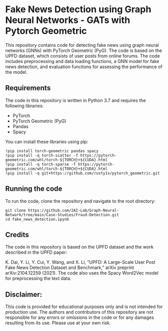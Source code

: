 # Fake News Detection using Graph Neural Networks - GATs with Pytorch Geometric

This repository contains code for detecting fake news using graph neural networks (GNNs) with PyTorch Geometric (PyG). The code is based on the UPFD dataset, which consists of user posts from online forums. The code includes preprocessing and data loading functions, a GNN model for fake news detection, and evaluation functions for assessing the performance of the model.

## Requirements
The code in this repository is written in Python 3.7 and requires the following libraries:

* PyTorch
* PyTorch Geometric (PyG)
* Pandas
* Spacy

You can install these libraries using pip:

```
!pip install torch-geometric pandas spacy
!pip install -q torch-scatter -f https://pytorch-geometric.com/whl/torch-${TORCH}+${CUDA}.html
!pip install -q torch-sparse -f https://pytorch-geometric.com/whl/torch-${TORCH}+${CUDA}.html
!pip install -q git+https://github.com/rusty1s/pytorch_geometric.git
```

## Running the code
To run the code, clone the repository and navigate to the root directory:

```
git clone https://github.com/2AI-Lab/Graph-Neural-Network/tree/main/Case-Studies/Fraud-Detection.git
cd fake_news_detection.ipynb
```

## Credits
The code in this repository is based on the UPFD dataset and the work described in the UPFD paper:

K. Dai, Y. Li, Y. Cui, Y. Wang, and X. Li, "UPFD: A Large-Scale User Post Fake News Detection Dataset and Benchmark," arXiv preprint arXiv:2104.12259 (2021).
The code also uses the Spacy Word2Vec model for preprocessing the text data.

## Disclaimer:
This code is provided for educational purposes only and is not intended for production use. The authors and contributors of this repository are not responsible for any errors or omissions in the code or for any damages resulting from its use. Please use at your own risk.
